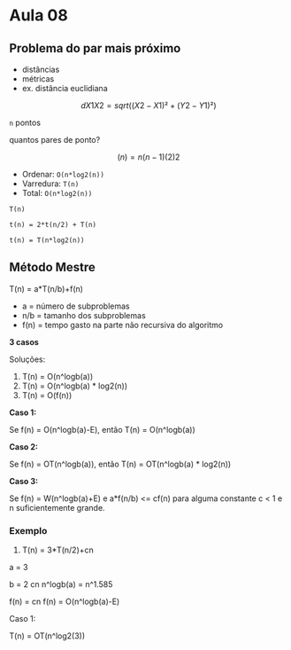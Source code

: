 # Aula 08 

## Problema do par mais próximo

- distâncias
- métricas
- ex. distância euclidiana

```math

dX1X2 =sqrt((X2-X1)²+(Y2-Y1)²)
```

`n` pontos

quantos pares de ponto?

```math

(n) = n(n-1)
(2)     2
```

- Ordenar: `O(n*log2(n))`
- Varredura: `T(n)`
- Total: `O(n*log2(n))`

```
T(n)

t(n) = 2*t(n/2) + T(n)

t(n) = T(n*log2(n))
```

## Método Mestre

T(n) = a*T(n/b)+f(n)

- a = número de subproblemas
- n/b = tamanho dos subproblemas
- f(n) = tempo gasto na parte não recursiva do algoritmo

**3 casos**

Soluções:
1. T(n) = O(n^logb(a))
2. T(n) = O(n^logb(a) * log2(n))
3. T(n) = O(f(n))

**Caso 1:**

Se f(n) = O(n^logb(a)-E), então T(n) = O(n^logb(a))

**Caso 2:**

Se f(n) = OT(n^logb(a)), então T(n) = OT(n^logb(a) * log2(n))

**Caso 3:**

Se f(n) = W(n^logb(a)+E) e a*f(n/b) <= cf(n) para alguma constante c < 1 e n suficientemente grande.

### Exemplo

1. T(n) = 3*T(n/2)+cn

a = 3

b = 2   cn    n^logb(a) = n^1.585

f(n) = cn    f(n) = O(n^logb(a)-E)

Caso 1:

T(n) = OT(n^log2(3))

